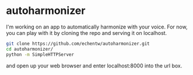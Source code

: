 # autoharmonizer

I'm working on an app to automatically harmonize with your voice. For now, you can play with it by cloning the repo and serving it on localhost.

```bash
git clone https://github.com/echentw/autoharmonizer.git
cd autoharmonizer/
python -m SimpleHTTPServer
```

and open up your web browser and enter localhost:8000 into the url box.

